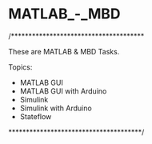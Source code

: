 # MATLAB_-_MBD
/**************************************

These are MATLAB & MBD Tasks.

Topics:

- MATLAB GUI
- MATLAB GUI with Arduino
- Simulink
- Simulink with Arduino
- Stateflow

**************************************/

